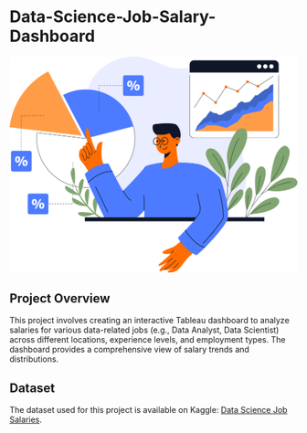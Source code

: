 # Data-Science-Job-Salary-Dashboard
![Dashboard Screenshot](data-analysis-concept-illustration-flat-vector-design-statistical-and-data-analysis-for-business-finance-investment-concept-taking-part-in-business-activities-free-png.webp)

## Project Overview
This project involves creating an interactive Tableau dashboard to analyze salaries for various data-related jobs (e.g., Data Analyst, Data Scientist) across different locations, experience levels, and employment types. The dashboard provides a comprehensive view of salary trends and distributions.

## Dataset
The dataset used for this project is available on Kaggle: [Data Science Job Salaries](https://www.kaggle.com/datasets/ruchi798/data-science-job-salaries).
